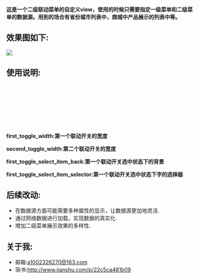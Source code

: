 **这是一个二级联动菜单的自定义view，使用的时候只需要指定一级菜单和二级菜单的数据源。用到的场合有省份城市列表中，商城中产品展示的列表中等。**
## 效果图如下:
   ![](https://github.com/1002326270xc/LinkedSwitch/blob/master/photo/demo.gif)
   
## 使用说明:  
   <pre><code>
       <declare-styleable name="DoubleToggleView">
           <attr name="first_toggle_width" format="dimension" />
           <attr name="second_toggle_width" format="dimension" />
           <attr name="first_toggle_select_item_back" format="color" />
           <attr name="first_toggle_select_item_selector" format="reference" />
       </declare-styleable>
   </code></pre>
   
   **first_toggle_width:第一个联动开关的宽度**
   
   **second_toggle_width:第二个联动开关的宽度**
   
   **first_toggle_select_item_back:第一个联动开关选中状态下的背景**
   
   **first_toggle_select_item_selector:第一个联动开关选中状态下字的选择器**
   
## 后续改动: 
   - 在数据源方面可能需要多种属性的显示，让数据源更加地灵活.
   - 通过网络数据进行加载，实现数据的真实化.
   - 增加二级菜单展示效果的多样性.
   
## 关于我:
   - 邮箱:a1002326270@163.com
   - 简书:http://www.jianshu.com/p/22c5ca481b09
   
   
   

